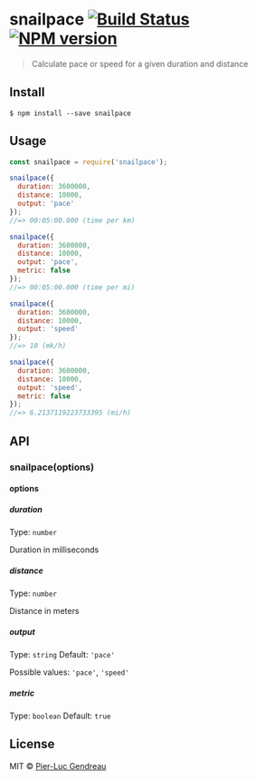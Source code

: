 # snailpace [![Build Status](https://travis-ci.org/Zertz/snailpace.svg?branch=master)](https://travis-ci.org/Zertz/snailpace) [![NPM version](https://badge.fury.io/js/snailpace.png)](http://badge.fury.io/js/snailpace)

> Calculate pace or speed for a given duration and distance


## Install

```
$ npm install --save snailpace
```


## Usage

```js
const snailpace = require('snailpace');

snailpace({
  duration: 3600000,
  distance: 10000,
  output: 'pace'
});
//=> 00:05:00.000 (time per km)

snailpace({
  duration: 3600000,
  distance: 10000,
  output: 'pace',
  metric: false
});
//=> 00:05:00.000 (time per mi)

snailpace({
  duration: 3600000,
  distance: 10000,
  output: 'speed'
});
//=> 10 (mk/h)

snailpace({
  duration: 3600000,
  distance: 10000,
  output: 'speed',
  metric: false
});
//=> 6.2137119223733395 (mi/h)
```


## API

### snailpace(options)

#### options

##### duration

Type: `number`

Duration in milliseconds

##### distance

Type: `number`

Distance in meters

##### output

Type: `string`
Default: `'pace'`

Possible values: `'pace'`, `'speed'`

##### metric

Type: `boolean`
Default: `true`


## License

MIT © [Pier-Luc Gendreau](https://github.com/Zertz)
